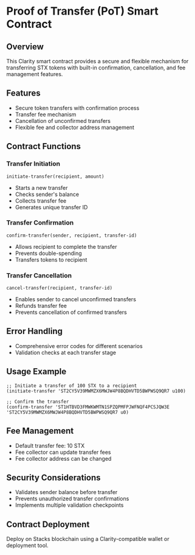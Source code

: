 # Proof of Transfer (PoT) Smart Contract

## Overview
This Clarity smart contract provides a secure and flexible mechanism for transferring STX tokens with built-in confirmation, cancellation, and fee management features.

## Features
- Secure token transfers with confirmation process
- Transfer fee mechanism
- Cancellation of unconfirmed transfers
- Flexible fee and collector address management

## Contract Functions

### Transfer Initiation
`initiate-transfer(recipient, amount)`
- Starts a new transfer
- Checks sender's balance
- Collects transfer fee
- Generates unique transfer ID

### Transfer Confirmation
`confirm-transfer(sender, recipient, transfer-id)`
- Allows recipient to complete the transfer
- Prevents double-spending
- Transfers tokens to recipient

### Transfer Cancellation
`cancel-transfer(recipient, transfer-id)`
- Enables sender to cancel unconfirmed transfers
- Refunds transfer fee
- Prevents cancellation of confirmed transfers

## Error Handling
- Comprehensive error codes for different scenarios
- Validation checks at each transfer stage

## Usage Example
```clarity
;; Initiate a transfer of 100 STX to a recipient
(initiate-transfer 'ST2CY5V39MWMZX6MWJW4P8BQDHVTD5BWPWSQ9QR7 u100)

;; Confirm the transfer
(confirm-transfer 'ST1HTBVD3FMWKWMTN1SPZQPMFPJWFNQF4PCSJQW3E 'ST2CY5V39MWMZX6MWJW4P8BQDHVTD5BWPWSQ9QR7 u0)
```

## Fee Management
- Default transfer fee: 10 STX
- Fee collector can update transfer fees
- Fee collector address can be changed

## Security Considerations
- Validates sender balance before transfer
- Prevents unauthorized transfer confirmations
- Implements multiple validation checkpoints

## Contract Deployment
Deploy on Stacks blockchain using a Clarity-compatible wallet or deployment tool.

